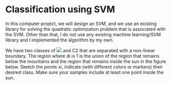 # Classification using SVM

In this computer project, we will design an SVM, and we use an existing library for solving the quadratic optimization problem that is associated with the SVM. Other than that, I do not use any existing machine learning/SVM library and I implemented the algorithm by my own. 

We have two classes of <img src="https://render.githubusercontent.com/render/math?math=C1={\{x_i : d_i = 1\}}"> and C2 that are separated with a non-linear boundary. 
The region where di is 1 is the union of the region that remains below the mountains and the region that remains inside the sun in the figure below. Sketch the points xi, indicate (with different colors or markers) their desired class. Make sure your samples include at least one point inside the sun.
